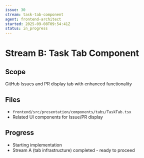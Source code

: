 ```yaml
---
issue: 30
stream: task-tab-component
agent: frontend-architect
started: 2025-09-08T09:54:41Z
status: in_progress
---
```


# Stream B: Task Tab Component

## Scope
GitHub Issues and PR display tab with enhanced functionality

## Files
- `frontend/src/presentation/components/tabs/TaskTab.tsx`
- Related UI components for Issue/PR display

## Progress
- Starting implementation
- Stream A (tab infrastructure) completed - ready to proceed